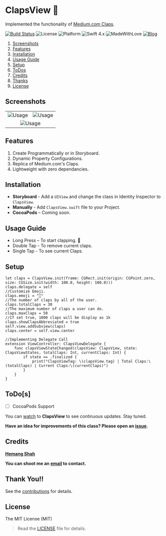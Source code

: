 # ClapsView 👏
Implemented the functionality of [Medium.com Claps](https://blog.medium.com/show-authors-more-%EF%B8%8F-with-s-c1652279ba01).

[![Build Status](https://travis-ci.org/hemangshah/ClapsView.svg?branch=master)](https://travis-ci.org/hemangshah/ClapsView)
![License](https://img.shields.io/badge/License-MIT-lightgrey.svg)
![Platform](https://img.shields.io/badge/Platforms-iOS-red.svg)
![Swift 4.x](https://img.shields.io/badge/Swift-4.x-blue.svg)
![MadeWithLove](https://img.shields.io/badge/Made%20with%20%E2%9D%A4-India-green.svg)
[![Blog](https://img.shields.io/badge/Blog-iKiwiTech.com-blue.svg)](http://www.ikiwitech.com)

1. [Screenshots](#screenshots)
2. [Features](#features)
3. [Installation](#installation)
4. [Usage Guide](#usage-guide)
5. [Setup](#setup)
6. [ToDos](#todos)
7. [Credits](#credits)
8. [Thanks](#thank-you)
9. [License](#license)

## Screenshots

<table>
<tr>
<td align="center"><img src = "https://github.com/hemangshah/ClapsView/blob/master/Screenshots/Screenshot-1.png" alt = "Usage"></td>
<td align="center"><img src = "https://github.com/hemangshah/ClapsView/blob/master/Screenshots/Screenshot-2.png" alt = "Usage"></td>
</tr>
<tr>
<td align="center" colspan="3"><img src = "https://github.com/hemangshah/ClapsView/blob/master/Screenshots/ClapsViewUsage.gif" alt = "Usage"></td>
</tr>
</table>

## Features

1. Create Programmatically or in Storyboard.
2. Dynamic Property Configurations.
3. Replica of Medium.com's Claps.
7. Lightweight with zero dependancies.

## Installation

- **Storyboard** - Add a `UIView` and change the class in Identity Inspector to `ClapsView`.<br>
- **Manually** - Add `ClapsView.swift` file to your Project.<br>
- **CocoaPods** – Coming soon.

## Usage Guide

- Long Press – To start clapping. 👏
- Double Tap - To remove current claps.
- Single Tap - To see current Claps.

## Setup

````
let claps = ClapsView.init(frame: CGRect.init(origin: CGPoint.zero, size: CGSize.init(width: 100.0, height: 100.0)))
claps.delegate = self
//Customize Emoji.
claps.emoji = "👏"
//The number of claps by all of the user.
claps.totalClaps = 30
//The maximum number of claps a user can do.
claps.maxClaps = 50
//If set true, 1000 claps will be display as 1k
claps.showClapsAbbreviated = true
self.view.addSubview(claps)
claps.center = self.view.center

//Implementing Delegate Call
extension ViewController: ClapsViewDelegate {
    func clapsViewStateChanged(clapsView: ClapsView, state: ClapsViewStates, totalClaps: Int, currentClaps: Int) {
        if state == .finalized {
            print("ClapsViewTag: \(clapsView.tag) | Total Claps:\(totalClaps) | Current Claps:\(currentClaps)")
        }
    }
}
````

## ToDo[s]

- [ ] CocoaPods Support

You can [watch](https://github.com/hemangshah/ClapsView/subscription) to <b>ClapsView</b> to see continuous updates. Stay tuned.

<b>Have an idea for improvements of this class?
Please open an [issue](https://github.com/hemangshah/ClapsView/issues/new).</b>
    
## Credits

<b>[Hemang Shah](https://about.me/hemang.shah)</b>

**You can shoot me an [email](http://www.google.com/recaptcha/mailhide/d?k=01IzGihUsyfigse2G9z80rBw==&c=vU7vyAaau8BctOAIJFwHVbKfgtIqQ4QLJaL73yhnB3k=) to contact.**
   
## Thank You!!

See the [contributions](https://github.com/hemangshah/ClapsView/blob/master/CONTRIBUTIONS.md) for details.

## License

The MIT License (MIT)

> Read the [LICENSE](https://github.com/hemangshah/ClapsView/blob/master/LICENSE) file for details.
